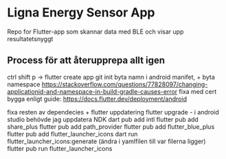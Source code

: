 # Ligna Energy Sensor App

Repo for Flutter-app som skannar data med BLE och visar upp resultatetsnyggt

## Process för att återupprepa allt igen

ctrl shift p -> flutter create app
git init
byta namn i android manifet, + byta namespace https://stackoverflow.com/questions/77828097/changing-applicationid-and-namespace-in-build-gradle-causes-error
fixa med cert bygga enligt guide: https://docs.flutter.dev/deployment/android

fixa resten av dependecies + flutter uppdatering
    flutter upgrade - i android studio behövde jag uppdatera NDK
    dart pub add intl
    flutter pub add share_plus
    flutter pub add path_provider
    flutter pub add flutter_blue_plus
    flutter pub add flutter_launcher_icons
    dart run flutter_launcher_icons:generate (ändra i yamlfilen till var filerna ligger)
    flutter pub run flutter_launcher_icons
